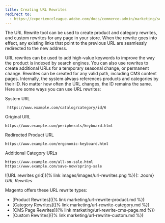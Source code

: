 ```yaml
---
title: Creating URL Rewrites
redirect to:
  - https://experienceleague.adobe.com/docs/commerce-admin/marketing/seo/url-rewrites/url-rewrite.html#create-url-rewrites
---
```


The URL Rewrite tool can be used to create product and category rewrites, and custom rewrites for any page in your store. When the rewrite goes into effect, any existing links that point to the previous URL are seamlessly redirected to the new address.

URL rewrites can be used to add high-value keywords to improve the way the product is indexed by search engines. You can also use rewrites to create additional URLs for a temporary seasonal change, or permanent change. Rewrites can be created for any valid path, including CMS content pages. Internally, the system always references products and categories by their ID. No matter how often the URL changes, the ID remains the same. Here are some ways you can use URL rewrites:

System URL

     https://www.example.com/catalog/category/id/6

Original URL

    https://www.example.com/peripherals/keyboard.html

Redirected Product URL

    https://www.example.com/ergonomic-keyboard.html

Additional Category URLs

    https://www.example.com/all-on-sale.html
    https://www.example.com/save-now/spring-sale

![URL rewrites grid]({% link images/images/url-rewrites.png %}){: .zoom}
_URL Rewrites_

Magento offers these URL rewrite types:

* [Product Rewrites]({% link marketing/url-rewrite-product.md %})
* [Category Rewrites]({% link marketing/url-rewrite-category.md %})
* [CMS Page Rewrites]({% link marketing/url-rewrite-cms-page.md %})
* [Custom Rewrites]({% link marketing/url-rewrite-custom.md %})

